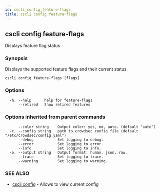 ```yaml
---
id: cscli_config_feature-flags
title: cscli config feature-flags
---
```

## cscli config feature-flags

Displays feature flag status

### Synopsis

Displays the supported feature flags and their current status.

```
cscli config feature-flags [flags]
```

### Options

```
  -h, --help      help for feature-flags
      --retired   Show retired features
```

### Options inherited from parent commands

```
      --color string    Output color: yes, no, auto. (default "auto")
  -c, --config string   path to crowdsec config file (default "/etc/crowdsec/config.yaml")
      --debug           Set logging to debug.
      --error           Set logging to error.
      --info            Set logging to info.
  -o, --output string   Output format: human, json, raw.
      --trace           Set logging to trace.
      --warning         Set logging to warning.
```

### SEE ALSO

* [cscli config](/cscli/cscli_config.md)	 - Allows to view current config


